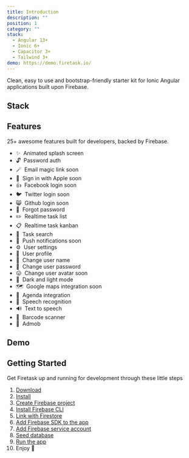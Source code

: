 ```yaml
---
title: Introduction
description: ""
position: 1
category: ""
stack:
  - Angular 13+
  - Ionic 6+
  - Capacitor 3+
  - Tailwind 3+
demo: https://demo.firetask.io/
---
```


Clean, easy to use and bootstrap-friendly starter kit for Ionic Angular applications built upon Firebase.

## Stack

<list :items="stack"></list>

## Features

25+ awesome features built for developers, backed by Firebase.

- ✨&nbsp; Animated splash screen
- 🔓&nbsp; Password auth
- 🪄&nbsp; Email magic link <badge>soon</badge>
- 🍎&nbsp; Sign in with Apple <badge>soon</badge>
- 👍&nbsp; Facebook login <badge>soon</badge>
- 🐦&nbsp; Twitter login <badge>soon</badge>
- 😸&nbsp; Github login <badge>soon</badge>
- 🔐&nbsp; Forgot password
- ✏️&nbsp; Realtime task list
- 📋&nbsp; Realtime task kanban
- 🔎&nbsp; Task search
- 📢&nbsp; Push notifications <badge>soon</badge>
- ⚙️&nbsp; User settings
- 💁&nbsp; User profile
- 🔧&nbsp; Change user name
- 🔑&nbsp; Change user password
- 😛&nbsp; Change user avatar <badge>soon</badge>
- 🌙&nbsp; Dark and light mode
- 🗺️&nbsp; Google maps integration <badge>soon</badge>
- 📕&nbsp; Agenda integration
- 🎤&nbsp; Speech recognition
- 🔊&nbsp; Text to speech
- 🔦&nbsp; Barcode scanner
- 📱&nbsp; Admob

## Demo

<code-sandbox :src="demo"></code-sandbox>

## Getting Started

Get Firetask up and running for development through these little steps

1. [Download](/setup/app-download)
2. [Install](/setup/install)
3. [Create Firebase project](/setup/firebase-create-project)
4. [Install Firebase CLI](/setup/firebase-install-cli)
5. [Link with Firestore](/setup/firebase-link-firestore)
6. [Add Firebase SDK to the app](/setup/firebase-add-sdk)
7. [Add Firebase service account](/setup/firebase-add-service-account)
8. [Seed database](/setup/database-seed)
9. [Run the app](/setup/app-run)
10. Enjoy 🥳
